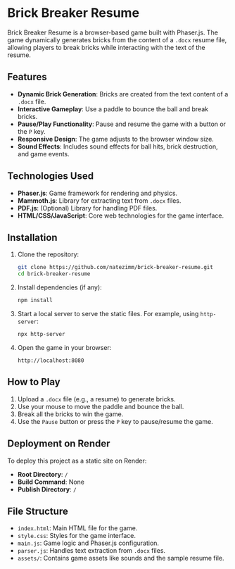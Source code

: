# Brick Breaker Resume

Brick Breaker Resume is a browser-based game built with Phaser.js. The game dynamically generates bricks from the content of a `.docx` resume file, allowing players to break bricks while interacting with the text of the resume.

## Features

- **Dynamic Brick Generation**: Bricks are created from the text content of a `.docx` file.
- **Interactive Gameplay**: Use a paddle to bounce the ball and break bricks.
- **Pause/Play Functionality**: Pause and resume the game with a button or the `P` key.
- **Responsive Design**: The game adjusts to the browser window size.
- **Sound Effects**: Includes sound effects for ball hits, brick destruction, and game events.

## Technologies Used

- **Phaser.js**: Game framework for rendering and physics.
- **Mammoth.js**: Library for extracting text from `.docx` files.
- **PDF.js**: (Optional) Library for handling PDF files.
- **HTML/CSS/JavaScript**: Core web technologies for the game interface.

## Installation

1. Clone the repository:
   ```bash
   git clone https://github.com/natezimm/brick-breaker-resume.git
   cd brick-breaker-resume
   ```

2. Install dependencies (if any):
   ```bash
   npm install
   ```

3. Start a local server to serve the static files. For example, using `http-server`:
   ```bash
   npx http-server
   ```

4. Open the game in your browser:
   ```
   http://localhost:8080
   ```

## How to Play

1. Upload a `.docx` file (e.g., a resume) to generate bricks.
2. Use your mouse to move the paddle and bounce the ball.
3. Break all the bricks to win the game.
4. Use the `Pause` button or press the `P` key to pause/resume the game.

## Deployment on Render

To deploy this project as a static site on Render:

- **Root Directory**: `/`
- **Build Command**: None
- **Publish Directory**: `/`

## File Structure

- `index.html`: Main HTML file for the game.
- `style.css`: Styles for the game interface.
- `main.js`: Game logic and Phaser.js configuration.
- `parser.js`: Handles text extraction from `.docx` files.
- `assets/`: Contains game assets like sounds and the sample resume file.
